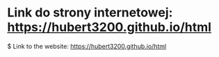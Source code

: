 # Link do strony internetowej: https://hubert3200.github.io/html
$ Link to the website: https://hubert3200.github.io/html
